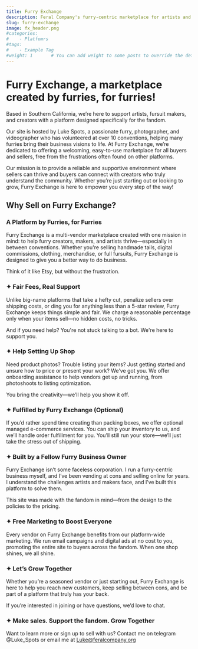```yaml
---
title: Furry Exchange
description: Feral Company's furry-centric marketplace for artists and dealers alike.
slug: furry-exchange
image: fx_header.png
#categories:
#    - Platfomrs
#tags:
#    - Example Tag
#weight: 1       # You can add weight to some posts to override the default sorting (date descending)
---
```


# Furry Exchange, a marketplace created by furries, for furries!

Based in Southern California, we’re here to support artists, fursuit makers, and creators with a platform designed specifically for the fandom.

Our site is hosted by Luke Spots, a passionate furry, photographer, and videographer who has volunteered at over 10 conventions, helping many furries bring their business visions to life. At Furry Exchange, we’re dedicated to offering a welcoming, easy-to-use marketplace for all buyers and sellers, free from the frustrations often found on other platforms.

Our mission is to provide a reliable and supportive environment where sellers can thrive and buyers can connect with creators who truly understand the community. Whether you’re just starting out or looking to grow, Furry Exchange is here to empower you every step of the way!

## Why Sell on Furry Exchange?

### A Platform by Furries, for Furries
Furry Exchange is a multi-vendor marketplace created with one mission in mind: to help furry creators, makers, and artists thrive—especially in between conventions. Whether you're selling handmade tails, digital commissions, clothing, merchandise, or full fursuits, Furry Exchange is designed to give you a better way to do business.

Think of it like Etsy, but without the frustration.

### ✦ Fair Fees, Real Support
Unlike big-name platforms that take a hefty cut, penalize sellers over shipping costs, or ding you for anything less than a 5-star review, Furry Exchange keeps things simple and fair. We charge a reasonable percentage only when your items sell—no hidden costs, no tricks.

And if you need help? You're not stuck talking to a bot. We're here to support you.

### ✦ Help Setting Up Shop
Need product photos? Trouble listing your items? Just getting started and unsure how to price or present your work? We’ve got you. We offer onboarding assistance to help vendors get up and running, from photoshoots to listing optimization.

You bring the creativity—we’ll help you show it off.

### ✦ Fulfilled by Furry Exchange (Optional)
If you’d rather spend time creating than packing boxes, we offer optional managed e-commerce services. You can ship your inventory to us, and we’ll handle order fulfillment for you. You’ll still run your store—we’ll just take the stress out of shipping.

### ✦ Built by a Fellow Furry Business Owner
Furry Exchange isn’t some faceless corporation. I run a furry-centric business myself, and I’ve been vending at cons and selling online for years. I understand the challenges artists and makers face, and I’ve built this platform to solve them.

This site was made with the fandom in mind—from the design to the policies to the pricing.

### ✦ Free Marketing to Boost Everyone
Every vendor on Furry Exchange benefits from our platform-wide marketing. We run email campaigns and digital ads at no cost to you, promoting the entire site to buyers across the fandom. When one shop shines, we all shine.

### ✦ Let’s Grow Together
Whether you’re a seasoned vendor or just starting out, Furry Exchange is here to help you reach new customers, keep selling between cons, and be part of a platform that truly has your back.

If you’re interested in joining or have questions, we’d love to chat.

### ✦ Make sales. Support the fandom. Grow Together

Want to learn more or sign up to sell with us? Contact me on telegram @Luke_Spots or email me at Luke@feralcompany.org